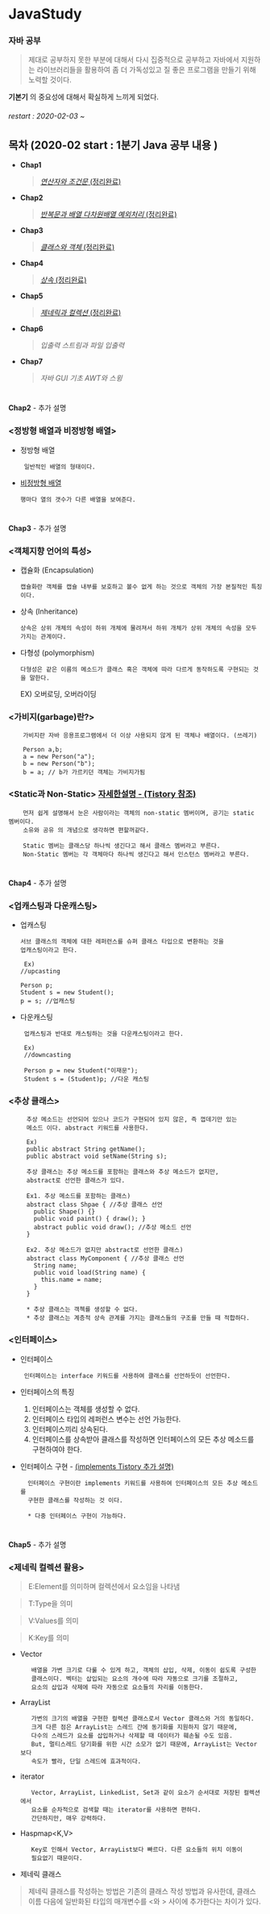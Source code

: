 # JavaStudy

### 자바 공부
> 제대로 공부하지 못한 부분에 대해서 다시 집중적으로 공부하고 자바에서 지원하는 라이브러리들을 활용하여
> 좀 더 가독성있고 질 좋은 프로그램을 만들기 위해 노력할 것이다.

**기본기** 의 중요성에 대해서 확실하게 느끼게 되었다. 


###### restart : 2020-02-03 ~

## 목차 (2020-02 start : 1분기 Java 공부 내용 )

 + **Chap1**
   >   [*연산자와 조건문* (정리완료)](https://github.com/taehyundev/JavaStudy/tree/master/2020-02_Javastudy(1%EB%B6%84%EA%B8%B0)/Chap01)
 
 + **Chap2**
   >   [*반복문과 배열 다차원배열 예외처리* (정리완료)](https://github.com/taehyundev/JavaStudy/tree/master/2020-02_Javastudy(1%EB%B6%84%EA%B8%B0)/Chap02)
 
 + **Chap3**
   >   [*클래스와 객체* (정리완료)](https://github.com/taehyundev/JavaStudy/tree/master/2020-02_Javastudy(1%EB%B6%84%EA%B8%B0)/Chap03)
 
 + **Chap4**
   >   [*상속* (정리완료)](https://github.com/taehyundev/JavaStudy/tree/master/2020-02_Javastudy(1%EB%B6%84%EA%B8%B0)/Chap04)
 
 + **Chap5**
   >   [*제네릭과 컬렉션* (정리완료)](https://github.com/taehyundev/JavaStudy/tree/master/2020-02_Javastudy(1%EB%B6%84%EA%B8%B0)/Chap05)
 
 + **Chap6**
   >    *입출력 스트림과 파일 입출력*
 
 + **Chap7**
   >   *자바 GUI 기초 AWT와 스윙*
 
 
 
#
 **Chap2** - 추가 설명
  ### <정방형 배열과 비정방형 배열>
  * 정방형 배열
   
         일반적인 배열의 형태이다.
   
  * [비정방형 배열](https://github.com/taehyundev/JavaStudy/blob/master/2020-02_Javastudy(1%EB%B6%84%EA%B8%B0)/Chap02/Ex02_06.java)
  
        행마다 열의 갯수가 다른 배열을 보여준다.
 
 
#
 **Chap3** - 추가 설명
  ### <객체지향 언어의 특성>
  * 캡슐화 (Encapsulation) 
   
        캡슐화란 객체를 캡슐 내부를 보호하고 볼수 없게 하는 것으로 객체의 가장 본질적인 특징이다.
    
  * 상속 (Inheritance)
  
        상속은 상위 개체의 속성이 하위 개체에 물려져서 하위 개체가 상위 개체의 속성을 모두 가지는 관계이다.
    
  * 다형성 (polymorphism) 
   
        다형성은 같은 이름의 메소드가 클래스 혹은 객체에 따라 다르게 동작하도록 구현되는 것을 말한다.
       EX) 오버로딩, 오버라이딩
       
       
  
   ### <가비지(garbage)란?>
   
        가비지란 자바 응용프로그램에서 더 이상 사용되지 않게 된 객체나 배열이다. (쓰레기)
        
        Person a,b;
        a = new Person("a");
        b = new Person("b");
        b = a; // b가 가르키던 객체는 가비지가됨
        
     
   ### <Static과 Non-Static>  [자세한설명 - (Tistory 참조)](https://supersoftware.tistory.com/entry/static-%EA%B3%BC-non-static)
   
        먼저 쉽게 설명해서 눈은 사람이라는 객체의 non-static 멤버이며, 공기는 static 멤버이다.
        소유와 공유 의 개념으로 생각하면 편할꺼같다.
        
        Static 멤버는 클래스당 하나씩 생긴다고 해서 클래스 멤버라고 부른다.
        Non-Static 멤버는 각 객체마다 하나씩 생긴다고 해서 인스턴스 멤버라고 부른다.
        
  
  
  
#
 **Chap4** - 추가 설명
  ### <업캐스팅과 다운캐스팅>
  * 업캐스팅
  
        서브 클래스의 객체에 대한 레퍼런스를 슈퍼 클래스 타입으로 변환하는 것을
        업캐스팅이라고 한다.
        
         Ex) 
        //upcasting
        
        Person p;
        Student s = new Student();
        p = s; //업캐스팅
 
 * 다운캐스팅
  
        업캐스팅과 반대로 캐스팅하는 것을 다운캐스팅이라고 한다.   
        
        Ex)
        //downcasting
        
        Person p = new Student("이재문");
        Student s = (Student)p; //다운 캐스팅
       

  ### <추상 클래스>        
        

         추상 메소드는 선언되어 있으나 코드가 구현되어 있지 않은, 즉 껍데기만 있는
         메소드 이다. abstract 키워드를 사용한다.

         Ex)
         public abstract String getName();
         public abstract void setName(String s);

         추상 클래스는 추상 메소드를 포함하는 클래스와 추상 메소드가 없지만,
         abstract로 선언한 클래스가 있다.

         Ex1. 추상 메소드를 포함하는 클래스)
         abstract class Shpae { //추상 클래스 선언
           public Shape() {}
           public void paint() { draw(); }
           abstract public void draw(); //추상 메소드 선언
         }

         Ex2. 추상 메소드가 없지만 abstract로 선언한 클래스)
         abstract class MyComponent { //추상 클래스 선언
           String name;
           public void load(String name) {
             this.name = name;
           }
         }
         
         * 추상 클래스는 객첵를 생성할 수 없다.
         * 추상 클래스는 계층적 상속 관계를 가지는 클래스들의 구조를 만들 때 적합하다.
   
  ### <인터페이스>
  * 인터페이스
         
         
         인터페이스는 interface 키워드를 사용하여 클래스를 선언하듯이 선언한다.
         
  * 인터페이스의 특징
  
    1. 인터페이스는 객체를 생성할 수 없다.
    2. 인터페이스 타입의 레퍼런스 변수는 선언 가능한다.
    3. 인터페이스끼리 상속된다.
    4. 인터페이스를 상속받아 클래스를 작성하면 인터페이스의 모든 추상 메소드를 구현하여야 한다.
    
    
  * 인터페이스 구현 - [(implements Tistory 추가 설명)](https://zbomoon.tistory.com/13)
  
          인터페이스 구현이란 implements 키워드를 사용하여 인터페이스의 모든 추상 메소드를
          구현한 클래스를 작성하는 것 이다.
          
          * 다중 인터페이스 구현이 가능하다.
          
          
 #
 
 
 **Chap5** - 추가 설명
  ### <제네릭 컬렉션 활용>
  > E:Element를 의미하며 컬렉션에서 요소임을 나타냄
  
  > T:Type을 의미
  
  > V:Values를 의미
  
  > K:Key를 의미
  
  * Vector<E>
          
           배열을 가변 크기로 다룰 수 있게 하고, 객체의 삽입, 삭제, 이동이 쉽도록 구성한
           클래스이다. 벡터는 삽입되는 요소의 개수에 따라 자동으로 크기를 조절하고,
           요소의 삽입과 삭제에 따라 자동으로 요소들의 자리를 이동한다.
           
  * ArrayList<E>
 
           가변의 크기의 배열을 구현한 컬렉션 클래스로서 Vector 클래스와 거의 동일하다.
           크게 다른 점은 ArrayList는 스레드 간에 동기화를 지원하지 않기 때문에, 
           다수의 스레드가 요소를 삽입하거나 삭제할 때 데이터가 훼손될 수도 있음.
           But, 멀티스레드 당기화를 위한 시간 소모가 없기 때문에, ArrayList는 Vector보다
           속도가 빨라, 단일 스레드에 효과적이다.
 
  * iterator<E>
           
           Vector, ArrayList, LinkedList, Set과 같이 요소가 순서대로 저장된 컬렉션에서
           요소를 순차적으로 검색할 때는 iterator를 사용하면 편하다.
           간단하지만, 매우 강력하다.
           
  * Haspmap<K,V>
           
           Key로 인해서 Vector, ArrayList보다 빠르다. 다른 요소들의 위치 이동이 
           필요없기 때문이다. 
  
  * 제네릭 클래스
   > 제네릭 클래스를 작성하는 방법은 기존의 클래스 작성 방법과 유사한데, 클래스 이름 다음에
   > 일반화된 타입의 매개변수를 <와 > 사이에 추가한다는 차이가 있다.
   
        
           
 
          
        
    
